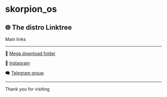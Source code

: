 # skorpion_os

## 🌐 The distro Linktree

Main links

---

🔗 [Mega download folder](https://www.miosito.com)

📸 [Instagram](https://www.instagram.com/iltuoaccount)

🗨️ [Telegram group](https://www.linkedin.com/in/iltuoaccount)

---

Thank you for visiting
